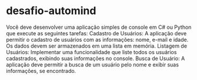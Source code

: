 # desafio-automind
Você deve desenvolver uma aplicação simples de console em C# ou Python que execute as seguintes tarefas: Cadastro de Usuários: A aplicação deve permitir o cadastro de usuários com as informações: nome, e-mail e idade. Os dados devem ser armazenados em uma lista em memória. Listagem de Usuários: Implementar uma funcionalidade que liste todos os usuários cadastrados, exibindo suas informações no console. Busca de Usuário: A aplicação deve permitir a busca de um usuário pelo nome e exibir suas informações, se encontrado.